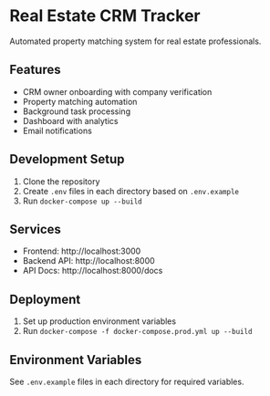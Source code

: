 # Real Estate CRM Tracker

Automated property matching system for real estate professionals.

## Features

- CRM owner onboarding with company verification
- Property matching automation
- Background task processing
- Dashboard with analytics
- Email notifications

## Development Setup

1. Clone the repository
2. Create `.env` files in each directory based on `.env.example`
3. Run `docker-compose up --build`

## Services

- Frontend: http://localhost:3000
- Backend API: http://localhost:8000
- API Docs: http://localhost:8000/docs

## Deployment

1. Set up production environment variables
2. Run `docker-compose -f docker-compose.prod.yml up --build`

## Environment Variables

See `.env.example` files in each directory for required variables.